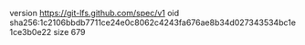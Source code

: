 version https://git-lfs.github.com/spec/v1
oid sha256:1c2106bbdb7711ce24e0c8062c4243fa676ae8b34d027343534bc1e1ce3b0e22
size 679
